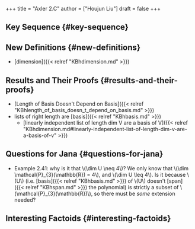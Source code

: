 +++
title = "Axler 2.C"
author = ["Houjun Liu"]
draft = false
+++

## Key Sequence {#key-sequence}


## New Definitions {#new-definitions}

-   [dimension]({{< relref "KBhdimension.md" >}})


## Results and Their Proofs {#results-and-their-proofs}

-   [Length of Basis Doesn't Depend on Basis]({{< relref "KBhlength_of_basis_doesn_t_depend_on_basis.md" >}})
-   lists of right length are [basis]({{< relref "KBhbasis.md" >}})
    -   [linearly independent list of length dim V are a basis of V]({{< relref "KBhdimension.md#linearly-independent-list-of-length-dim-v-are-a-basis-of-v" >}})


## Questions for Jana {#questions-for-jana}

-   Example 2.41: why is it that \\(\dim U \neq 4\\)? We only know that \\(\dim \mathcal{P}\_{3}(\mathbb{R}) = 4\\), and \\(\dim U \leq 4\\). Is it because \\(U\\) (i.e. [basis]({{< relref "KBhbasis.md" >}}) of \\(U\\) doesn't [span]({{< relref "KBhspan.md" >}}) the polynomial) is strictly a subset of \\(\mathcal{P}\_{3}(\mathbb{R})\\), so there must be _some_ extension needed?


## Interesting Factoids {#interesting-factoids}